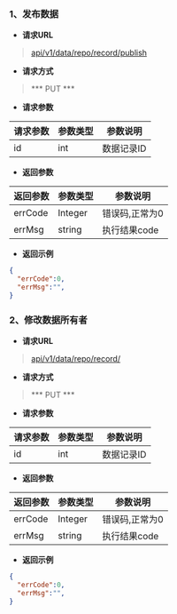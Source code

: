 ### 1、发布数据

- **请求URL**
> [api/v1/data/repo/record/publish](#)

- **请求方式** 

> *** PUT *** 

- **请求参数**

| 请求参数      |     参数类型 |   参数说明   |
| -------------| -------------| ------ |
|id            |int          |数据记录ID|

- **返回参数**

| 返回参数      |     参数类型 |   参数说明   |
| -------- | --------| ------ |
| errCode|   Integer|  错误码,正常为0|
| errMsg|   string|  执行结果code|

- **返回示例**  

```json
{
  "errCode":0,
  "errMsg":"",
}
```

### 2、修改数据所有者

- **请求URL**
> [api/v1/data/repo/record/](#)

- **请求方式** 

> *** PUT *** 

- **请求参数**

| 请求参数      |     参数类型 |   参数说明   |
| -------------| -------------| ------ |
|id            |int          |数据记录ID|

- **返回参数**

| 返回参数      |     参数类型 |   参数说明   |
| -------- | --------| ------ |
| errCode|   Integer|  错误码,正常为0|
| errMsg|   string|  执行结果code|

- **返回示例**  

```json
{
  "errCode":0,
  "errMsg":"",
}
```